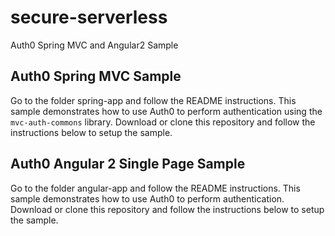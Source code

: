 # secure-serverless
Auth0 Spring MVC and Angular2 Sample 

## Auth0 Spring MVC Sample

Go to the folder spring-app and follow the README instructions. This sample demonstrates how to use Auth0 to perform authentication using the `mvc-auth-commons` library. Download or clone this repository and follow the instructions below to setup the sample.

## Auth0 Angular 2 Single Page Sample

Go to the folder angular-app and follow the README instructions. This sample demonstrates how to use Auth0 to perform authentication. Download or clone this repository and follow the instructions below to setup the sample.
